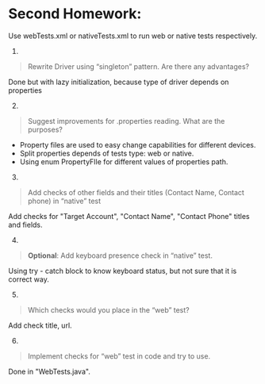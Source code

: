# Second Homework:

Use webTests.xml or nativeTests.xml to run web or native tests respectively.

1.
> Rewrite Driver using “singleton” pattern. Are there any advantages?

Done but with lazy initialization, because type of driver depends on properties

2. 
> Suggest improvements for .properties reading. What are the purposes?

- Property files are used to easy change capabilities for different devices.
- Split properties depends of tests type: web or native.
- Using enum PropertyFIle for different values of properties path.

3. 
> Add checks of other fields and their titles (Contact Name, Contact phone) in “native” test

Add checks for "Target Account", "Contact Name", "Contact Phone" titles and fields.

4.
> **Optional**: Add keyboard presence check  in “native” test.

Using try - catch block to know keyboard status, but not sure that it is correct way.

5. 
> Which checks would you place in the “web” test?

Add check title, url.

6. 
> Implement checks for “web” test in code and try to use.

Done in "WebTests.java".
